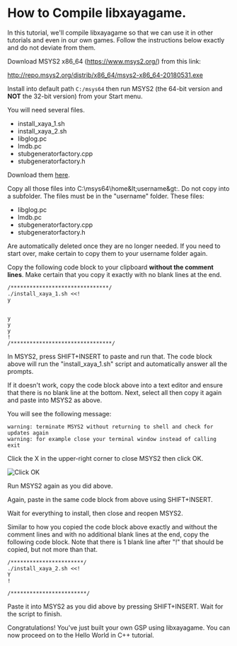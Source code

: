 # How to Compile libxayagame. 

In this tutorial, we'll compile libxayagame so that we can use it in other tutorials and even in our own games. Follow the instructions below exactly and do not deviate from them. 

Download MSYS2 x86_64 (https://www.msys2.org/) from this link: 

http://repo.msys2.org/distrib/x86_64/msys2-x86_64-20180531.exe

Install into default path `C:/msys64` then run MSYS2 (the 64-bit version and **NOT** the 32-bit version) from your Start menu.

You will need several files. 

- install_xaya_1.sh
- install_xaya_2.sh
- libglog.pc
- lmdb.pc
- stubgeneratorfactory.cpp
- stubgeneratorfactory.h

Download them [here](libxayagame-compiler-files.zip).

Copy all those files into C:\msys64\home\&lt;username&gt:\. Do not copy into a subfolder. The files must be in the "username" folder. These files:

- libglog.pc
- lmdb.pc
- stubgeneratorfactory.cpp
- stubgeneratorfactory.h

Are automatically deleted once they are no longer needed. If you need to start over, make certain to copy them to your username folder again. 

Copy the following code block to your clipboard **without the comment lines**. Make certain that you copy it exactly with no blank lines at the end. 

	/*******************************/
	./install_xaya_1.sh <<!
	y


	y
	y
	y
	! 
	/********************************/

In MSYS2, press SHIFT+INSERT to paste and run that. The code block above will run the "install_xaya_1.sh" script and automatically answer all the prompts. 

If it doesn't work, copy the code block above into a text editor and ensure that there is no blank line at the bottom. Next, select all then copy it again and paste into MSYS2 as above. 

You will see the following message:

	warning: terminate MSYS2 without returning to shell and check for updates again
	warning: for example close your terminal window instead of calling exit

Click the X in the upper-right corner to close MSYS2 then click OK.

![Click OK](click-ok.png)

Run MSYS2 again as you did above. 

Again, paste in the same code block from above using SHIFT+INSERT. 

Wait for everything to install, then close and reopen MSYS2.

Similar to how you copied the code block above exactly and without the comment lines and with no additional blank lines at the end, copy the following code block. Note that there is 1 blank line after "!" that should be copied, but not more than that. 

	/***********************/
	./install_xaya_2.sh <<!
	Y
	!

	/************************/

Paste it into MSYS2 as you did above by pressing SHIFT+INSERT. Wait for the script to finish. 

Congratulations! You've just built your own GSP using libxayagame. You can now proceed on to the Hello World in C++ tutorial.



